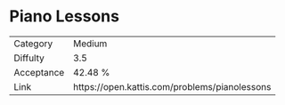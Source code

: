 # Piano Lessons

<table>
    <tr>
        <td>Category</td>
        <td>Medium</td>
    </tr>
    <tr>
        <td>Diffulty</td>
        <td>3.5</td>
    </tr>
    <tr>
        <td>Acceptance</td>
        <td>42.48 %</td>
    </tr>
    <tr>
        <td>Link</td>
        <td>https://open.kattis.com/problems/pianolessons</td>
    </tr>
</table>